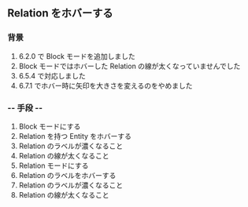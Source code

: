 ## Relation をホバーする

### 背景

1. 6.2.0 で Block モードを追加しました
2. Block モードではホバーした Relation の線が太くなっていませんでした
3. 6.5.4 で対応しました
4. 6.7.1 でホバー時に矢印を大きさを変えるのをやめました

### -- 手段 --

1. Block モードにする
2. Relation を持つ Entity をホバーする
3. Relation のラベルが濃くなること
4. Relation の線が太くなること
5. Relation モードにする
6. Relation のラベルをホバーする
7. Relation のラベルが濃くなること
8. Relation の線が太くなること

